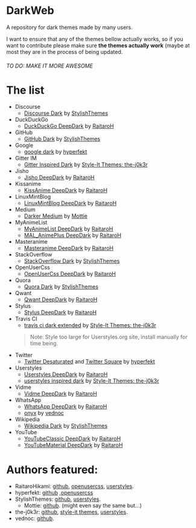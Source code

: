 # DarkWeb
A repository for dark themes made by many users. 

I want to ensure that any of the themes bellow actually works, so if you want to contribute please make sure **the themes actually work** (maybe at most they are in the process of being updated.

###### TO DO: MAKE IT MORE AWESOME

# The list
+ Discourse
  + [Discourse Dark](https://raw.githubusercontent.com/StylishThemes/Discourse-Dark/master/discourse-dark.user.css) by [StylishThemes](https://github.com/StylishThemes)
+ DuckDuckGo
  + [DuckDuckGo DeepDark](https://rawgit.com/RaitaroH/DuckDuckGo-DeepDark/master/DuckDuckGoDeepDark.user.css) by [RaitaroH](https://github.com/RaitaroH)
+ GitHub
  + [GitHub Dark](https://raw.githubusercontent.com/StylishThemes/GitHub-Dark/master/github-dark.user.css) by [StylishThemes](https://github.com/StylishThemes)
+ Google
  + [google dark](https://raw.githubusercontent.com/hyperfekt/google-dark/master/search/search.user.css) by [hyperfekt](https://github.com/hyperfekt)
+ Gitter IM
  + [Gitter Inspired Dark](https://github.com/style-it-themes/gitter-inspired-dark) by [Style-It Themes: the-j0k3r](https://github.com/style-it-themes)
+ Jisho
  + [Jisho DeepDark](https://rawgit.com/RaitaroH/Jisho-DeepDark/master/JishoDeepDark.user.css) by [RaitaroH](https://github.com/RaitaroH)
+ Kissanime
  + [KissAnime DeepDark](https://rawgit.com/RaitaroH/KissAnime-DeepDark/master/KissAnimeDeepDark.user.css) by [RaitaroH](https://github.com/RaitaroH)
+ LinuxMintBlog
  + [LinuxMintBlog DeepDark](https://rawgit.com/RaitaroH/LinuxMint_Blog-Deepdark/master/LinuxMintBlog-DeepDark.user.css) by [RaitaroH](https://github.com/RaitaroH)
+ Medium
  + [Darker Medium](https://raw.githubusercontent.com/Mottie/Darker-Medium/master/darker-medium.user.css) by [Mottie](https://github.com/Mottie)
+ MyAnimeList
  + [MyAnimeList DeepDark](https://rawgit.com/RaitaroH/MyAnimeList-DeepDark/master/MyAnimeListDeepDark.user.css) by [RaitaroH](https://github.com/RaitaroH)
  + [MAL_AnimePlus DeepDark](https://raw.githubusercontent.com/RaitaroH/MAL_AnimePlusGraph-DeepDark/master/MAL_AnimePlusGraphDeepDark.user.css) by [RaitaroH](https://github.com/RaitaroH)
+ Masteranime
  + [Masteranime DeepDark](https://raw.githubusercontent.com/RaitaroH/Masteranime-DeepDark/master/Masteranime-DeepDark.user.css) by [RaitaroH](https://github.com/RaitaroH)
+ StackOverflow
  + [StackOverflow Dark](https://github.com/StylishThemes/Stackoverflow-Dark/raw/master/stackoverflow-dark.user.css) by [StylishThemes](https://github.com/StylishThemes)
+ OpenUserCss
  + [OpenUserCss DeepDark](https://rawgit.com/OpenUserCSS/OpenUserCSS-DeepDark/master/OpenUserCSSDeepDark.user.css) by [RaitaroH](https://github.com/RaitaroH)
+ Quora
  + [Quora Dark](https://raw.githubusercontent.com/StylishThemes/Quora-Dark/master/quora-dark.css) by [StylishThemes](https://github.com/StylishThemes)
+ Qwant
  + [Qwant DeepDark](https://raw.githubusercontent.com/RaitaroH/Qwant-DeepDark/master/Qwant.user.css) by [RaitaroH](https://github.com/RaitaroH)
+ Stylus
  + [Stylus DeepDark](https://rawgit.com/RaitaroH/Stylus-DeepDark/master/StylusDeepDark.user.css) by [RaitaroH](https://github.com/RaitaroH)
+ Travis CI
  + [travis ci dark extended](https://github.com/style-it-themes/travis-ci-dark-extended) by [Style-It Themes: the-j0k3r](https://github.com/style-it-themes)
  >Note: Style too large for Userstyles.org site, install manually for time being. 
+ Twitter
  + [Twitter Desaturated](https://raw.githubusercontent.com/hyperfekt/twitter-styles/master/twitter_desaturated.user.css) and [Twitter Square](https://raw.githubusercontent.com/hyperfekt/twitter-styles/master/twitter_square.user.css) by [hyperfekt](https://github.com/hyperfekt)
+ Userstyles
  + [Userstyles DeepDark](https://rawgit.com/RaitaroH/Userstyles-DeepDark/master/UserstylesDeepDark.user.css) by [RaitaroH](https://github.com/RaitaroH)
  + [userstyles inspired dark](https://github.com/style-it-themes/userstyles-inspired-dark) by [Style-It Themes: the-j0k3r](https://github.com/style-it-themes)
+ Vidme
  + [Vidme DeepDark](https://rawgit.com/RaitaroH/Vidme-DeepDark/master/VidmeDeepDark.user.css) by [RaitaroH](https://github.com/RaitaroH)
+ WhatsApp
  + [WhatsApp DeepDark](https://rawgit.com/RaitaroH/WhatsApp-DeepDark/master/WhatsAppDeepDark.user.css) by [RaitaroH](https://github.com/RaitaroH)
  + [onyx](https://rawgit.com/vednoc/onyx/master/WhatsApp.user.css) by [vednoc](https://github.com/vednoc)
+ Wikipedia
  + [Wikipedia Dark](https://raw.githubusercontent.com/StylishThemes/Wikipedia-Dark/master/wikipedia-dark.css) by [StylishThemes](https://github.com/StylishThemes)
+ YouTube
  + [YouTubeClassic DeepDark](https://rawgit.com/RaitaroH/YouTube-DeepDark/master/YouTubeDeepDarkClassic.user.css) by [RaitaroH](https://github.com/RaitaroH)
  + [YouTubeMaterial DeepDark](https://rawgit.com/RaitaroH/YouTube-DeepDark/master/YouTubeDeepDarkMaterial.user.css) by [RaitaroH](https://github.com/RaitaroH)
  
# Authors featured:
+ RaitaroHikami: [github](https://github.com/RaitaroH), [openusercss](https://openusercss.org/profile/5a433adb2ef4870b000695a5), [userstyles](https://userstyles.org/users/377182).
+ hyperfekt: [github](https://github.com/hyperfekt) ,[openusercss](https://openusercss.org/theme/5abd48b070bc4a0b00903b9c)
+ StylishThemes: [github](https://github.com/StylishThemes), [userstyles](https://userstyles.org/users/35365).
  + Mottie: [github](https://github.com/Mottie). (might even say the same but...)
+ the-j0k3r: [github](https://github.com/the-j0k3r), [style-it themes](https://github.com/style-it-themes), [userstyles](https://userstyles.org/users/634176).
+ vednoc: [github](https://github.com/vednoc).
